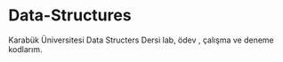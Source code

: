 # Data-Structures
Karabük Üniversitesi Data Structers Dersi lab, ödev , çalışma ve deneme kodlarım.
